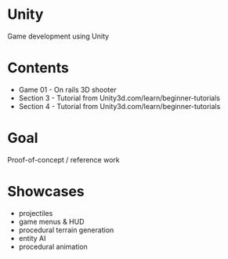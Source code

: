 # Unity
Game development using Unity

# Contents
- Game 01 - On rails 3D shooter
- Section 3 - Tutorial from Unity3d.com/learn/beginner-tutorials
- Section 4 - Tutorial from Unity3d.com/learn/beginner-tutorials

# Goal
Proof-of-concept / reference work

# Showcases
- projectiles
- game menus & HUD
- procedural terrain generation
- entity AI
- procedural animation

